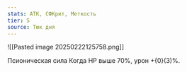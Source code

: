 ```yaml
---
stats: АТК, СФКрит, Меткость
tier: S
source: Тюк дня
---
```

![[Pasted image 20250222125758.png]]

Псионическая сила
Когда HP выше 70%, урон +{0}(3)%.